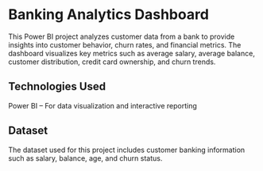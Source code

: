 # Banking Analytics Dashboard
This Power BI project analyzes customer data from a bank to provide insights into customer behavior, churn rates, and financial metrics. The dashboard visualizes key metrics such as average salary, average balance, customer distribution, credit card ownership, and churn trends.


## Technologies Used
Power BI – For data visualization and interactive reporting

## Dataset
The dataset used for this project includes customer banking information such as salary, balance, age, and churn status.
